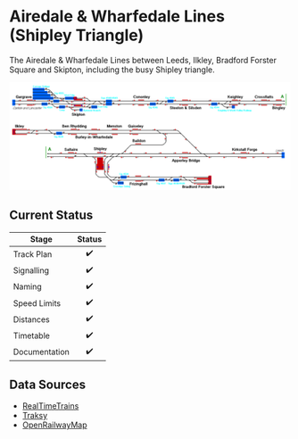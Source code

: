 # Airedale & Wharfedale Lines (Shipley Triangle)
The Airedale & Wharfedale Lines between Leeds, Ilkley, Bradford Forster Square and Skipton, including the busy Shipley triangle.

![Image of Current State of Map](Images/Airedale_&_Wharfedale_Lines_(Shipley_Triangle).bmp)

## Current Status

| Stage         | Status        |
| ------------- |:-------------:|
| Track Plan     | :heavy_check_mark: |
| Signalling      | :heavy_check_mark:      |
| Naming | :heavy_check_mark:      |
| Speed Limits | :heavy_check_mark: |
| Distances | :heavy_check_mark: |
| Timetable | :heavy_check_mark: |
| Documentation | :heavy_check_mark: |


## Data Sources

- [RealTimeTrains](https://www.realtimetrains.co.uk/)
- [Traksy](https://traksy.uk/live)
- [OpenRailwayMap](https://www.openrailwaymap.org/)